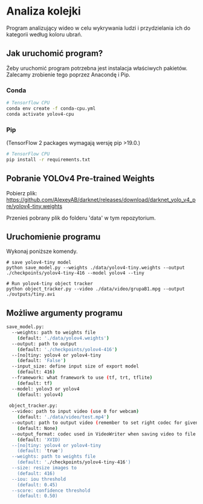 # Analiza kolejki

Program analizujący wideo w celu wykrywania ludzi i przydzielania ich do kategorii według koloru ubrań.

## Jak uruchomić program?
Żeby uruchomić program potrzebna jest instalacja właściwych pakietów. Zalecamy zrobienie tego poprzez Anacondę i Pip.

### Conda

```bash
# Tensorflow CPU
conda env create -f conda-cpu.yml
conda activate yolov4-cpu
```

### Pip
(TensorFlow 2 packages wymagają wersję pip >19.0.)
```bash
# TensorFlow CPU
pip install -r requirements.txt
```

## Pobranie YOLOv4 Pre-trained Weights
Pobierz plik: https://github.com/AlexeyAB/darknet/releases/download/darknet_yolo_v4_pre/yolov4-tiny.weights

Przenieś pobrany plik do folderu 'data' w tym repozytorium.

## Uruchomienie programu
Wykonaj poniższe komendy.
```
# save yolov4-tiny model
python save_model.py --weights ./data/yolov4-tiny.weights --output ./checkpoints/yolov4-tiny-416 --model yolov4 --tiny

# Run yolov4-tiny object tracker
python object_tracker.py --video ./data/video/grupaB1.mpg --output ./outputs/tiny.avi
```

## Możliwe argumenty programu

```bash
save_model.py:
  --weights: path to weights file
    (default: './data/yolov4.weights')
  --output: path to output
    (default: './checkpoints/yolov4-416')
  --[no]tiny: yolov4 or yolov4-tiny
    (default: 'False')
  --input_size: define input size of export model
    (default: 416)
  --framework: what framework to use (tf, trt, tflite)
    (default: tf)
  --model: yolov3 or yolov4
    (default: yolov4)
    
 object_tracker.py:
  --video: path to input video (use 0 for webcam)
    (default: './data/video/test.mp4')
  --output: path to output video (remember to set right codec for given format. e.g. XVID for .avi)
    (default: None)
  --output_format: codec used in VideoWriter when saving video to file
    (default: 'XVID)
  --[no]tiny: yolov4 or yolov4-tiny
    (default: 'true')
  --weights: path to weights file
    (default: './checkpoints/yolov4-tiny-416')
  --size: resize images to
    (default: 416)
  --iou: iou threshold
    (default: 0.45)
  --score: confidence threshold
    (default: 0.50)
```